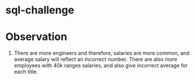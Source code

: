 # sql-challenge
# Observation
1. There are more engineers and therefore, salaries are more common, and average salary will reflect an incorrect number. There are also more employees with 40k ranges salaries, and also give incorrect average for each title.